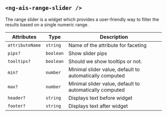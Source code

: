 ## `<ng-ais-range-slider />`

The range slider is a widget which provides a user-friendly way to filter the results based on a single numeric range.

| Attributes       | Type       | Description
| -                | -          | -
| `attributeName`  | `string`   | Name of the attribute for faceting
| `pips?`          | `boolean`  | Show slider pips
| `tooltips?`      | `boolean`  | Should we show tooltips or not.
| `min?`           | `number`   | Minimal slider value, default to automatically computed
| `max?`           | `number`   | Minimal slider value, default to automatically computed
| `header?`        | `string`   | Displays text before widget
| `footer?`        | `string`   | Displays text after widget